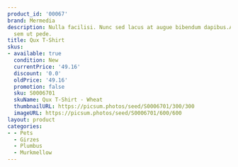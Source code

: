 ```yaml
---
product_id: '00067'
brand: Mermedia
description: Nulla facilisi. Nunc sed lacus at augue bibendum dapibus.Aliquam vehicula
  sem ut pede.
title: Qux T-Shirt
skus:
- available: true
  condition: New
  currentPrice: '49.16'
  discount: '0.0'
  oldPrice: '49.16'
  promotion: false
  sku: S0006701
  skuName: Qux T-Shirt - Wheat
  thumbnailURL: https://picsum.photos/seed/S0006701/300/300
  imageURL: https://picsum.photos/seed/S0006701/600/600
layout: product
categories:
- - Pets
  - Girzes
  - Plumbus
  - Murkmellow
---
```

